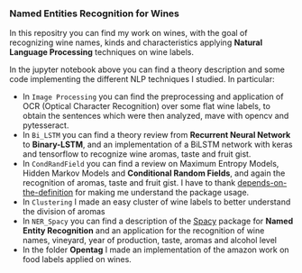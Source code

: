 ### Named Entities Recognition for Wines

In this repositry you can find my work on wines, with the goal of recognizing wine names, kinds and characteristics applying **Natural Language Processing** techniques on wine labels.

In the jupyter notebook above you can find a theory description and some code implementing the different NLP techniques I studied. In particular:

* In ```Image Processing``` you can find the preprocessing and application of OCR (Optical Character Recognition) over some flat wine labels, to obtain the sentences which were then analyzed, mave with opencv and pytesseract.
* In ```Bi_LSTM``` you can find a theory review from **Recurrent Neural Network** to **Binary-LSTM**, and an implementation of a BiLSTM network with keras and tensorflow to recognize wine aromas, taste and fruit gist.
* In ```CondRandField``` you can find a review on Maximum Entropy Models, Hidden Markov Models and **Conditional Random Fields**, and again the recognition of aromas, taste and fruit gist.
I have to thank [depends-on-the-definition](https://www.depends-on-the-definition.com/introduction-named-entity-recognition-python/) for making me understand the package usage.
* In ```Clustering``` I made an easy cluster of wine labels to better understand the division of aromas
* In ```NER_Spacy``` you can find a description of the [Spacy](https://spacy.io/) package for **Named Entity Recognition** and an application for the recognition of wine names, vineyard, year of production, taste, aromas and alcohol level
* In the folder **Opentag** I made an implementation of the amazon work on food labels applied on wines.
